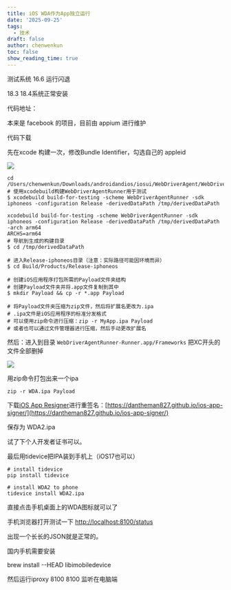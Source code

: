 ```yaml
---
title: iOS WDA作为App独立运行
date: '2025-09-25'
tags:
  - 技术
draft: false
author: chenwenkun
toc: false
show_reading_time: true
---
```

测试系统 16.6 运行闪退

18.3 18.4系统正常安装

代码地址：

本来是 facebook 的项目，目前由 appium 进行维护

代码下载

先在xcode 构建一次，修改Bundle Identifier，勾选自己的 appleid

![](https://prod-files-secure.s3.us-west-2.amazonaws.com/c205fb54-92b2-4987-8be3-972b67d27acc/cb756a73-27bc-4b0d-951a-858df3344b59/image.png?X-Amz-Algorithm=AWS4-HMAC-SHA256&X-Amz-Content-Sha256=UNSIGNED-PAYLOAD&X-Amz-Credential=ASIAZI2LB46666XC7PIE%2F20251017%2Fus-west-2%2Fs3%2Faws4_request&X-Amz-Date=20251017T061633Z&X-Amz-Expires=3600&X-Amz-Security-Token=IQoJb3JpZ2luX2VjEPL%2F%2F%2F%2F%2F%2F%2F%2F%2F%2FwEaCXVzLXdlc3QtMiJIMEYCIQDnuR4YiVYn1BDg1VOG5eylEOAxJXhSuj5MEUVdDCwktAIhANEJyw8hde6psiIf3Z%2Fryf6OC52K1SlmK9QO8Epbn1LEKogECJr%2F%2F%2F%2F%2F%2F%2F%2F%2F%2FwEQABoMNjM3NDIzMTgzODA1Igy46Yh8ECNjLjnFBjgq3AMgGaKo7GCvJZOTdT1Nkp15%2B8tEcwnKPfDjU9PhHe1XEtvdcJWkZOKoj98f6sXMbUvPCQxD%2F5E9AJfZIrd28vyskPXfxTd461iZnwG9pjIjHCGa7%2BajwqQZ4AfcWY1xajtB2rXCT8hvlJaW7MVltoF9HwG9GWwbYpbPZSyB9v6ed8EwJ5La0E6oKwNMtSEbscXCb4QF7qTyCHsFrdsXjSK0fSHPRAAmH1CQb2F%2F%2BEZB7ooKIWF%2BcgOKAUKWoieEQ99%2FKRsy%2Bq%2F323v%2BgMB0mraIh%2BrREnhi5QL5NRXz841x7H320RQcmbV802xIFpYkRfF%2B8%2Fg%2BI80ShNpDympliOyPh8NJ%2FyZQIiYy31j3lL2ADhH2djg9qBlbDE6vnjs30svGILn%2BG1XP2g35i2Mn3n%2BAByo3S%2B2asl%2FR9qPwshTUE3cbF8ZgaRAHbsy1PWPeLyG4FGcoceOqkMGNssdEppm9x9Cmff%2FClF6AM264ac5ivgugFf3uyJZ%2BSVu5ATuU0MAYhTmq1%2BFOtVhyUDDZ1z6B8JRvSAqd9rOe4RkvQjZUXBq1Pfo6nVMR3mjvn9%2BVsEJMwRkMHLTWvoPrHrbPpNCJFcaHRJ6FYFLaFkiN%2Bt3jUoogQ9rGX8fIKcsMMzDGtMbHBjqkARZU2e1BDvjbh4tGXun5sok1YUlbxwEY2dl4fpD0ZxqgNqsWguSxF0Yb86knz81BrIMVeWMLhG06pGLo0F8YrFhO37pxhN%2B8h1YnV3Ad88YFRT9nzO3nx57dK17qOUb1iZja9X9RzAdpd8vFOtqdv9AMtCQt7ijlcigA8dnLs0Ea9kV5r2OBOQFw%2Brtd9zaAT3I5CZpHIuvFKNMarJSEt71e12aO&X-Amz-Signature=14e6f1f48258cd3b126757797c616f55ca503e060f2fc8ef08e5b5eacddaf75d&X-Amz-SignedHeaders=host&x-amz-checksum-mode=ENABLED&x-id=GetObject)

```shell
cd /Users/chenwenkun/Downloads/androidandios/iosui/WebDriverAgent/WebDriverAgent
# 使用xcodebuild构建WebDriverAgentRunner用于测试
$ xcodebuild build-for-testing -scheme WebDriverAgentRunner -sdk iphoneos -configuration Release -derivedDataPath /tmp/derivedDataPath

xcodebuild build-for-testing -scheme WebDriverAgentRunner -sdk iphoneos -configuration Release -derivedDataPath /tmp/derivedDataPath -arch arm64
ARCHS=arm64
# 导航到生成的构建目录
$ cd /tmp/derivedDataPath

# 进入Release-iphoneos目录（注意：实际路径可能因环境而异）
$ cd Build/Products/Release-iphoneos

# 创建iOS应用程序打包所需的Payload文件夹结构
# 创建Payload文件夹并将.app文件复制到其中
$ mkdir Payload && cp -r *.app Payload

# 将Payload文件夹压缩为zip文件，然后将扩展名更改为.ipa
# .ipa文件是iOS应用程序的标准分发格式
# 可以使用zip命令进行压缩：zip -r MyApp.ipa Payload
# 或者也可以通过文件管理器进行压缩，然后手动更改扩展名
```

然后：进入到目录 `WebDriverAgentRunner-Runner.app/Frameworks` 把XC开头的文件全部删掉

![](https://prod-files-secure.s3.us-west-2.amazonaws.com/c205fb54-92b2-4987-8be3-972b67d27acc/358b8d2b-1bfe-4fb9-beb5-83e1de5f201e/image.png?X-Amz-Algorithm=AWS4-HMAC-SHA256&X-Amz-Content-Sha256=UNSIGNED-PAYLOAD&X-Amz-Credential=ASIAZI2LB46666XC7PIE%2F20251017%2Fus-west-2%2Fs3%2Faws4_request&X-Amz-Date=20251017T061632Z&X-Amz-Expires=3600&X-Amz-Security-Token=IQoJb3JpZ2luX2VjEPL%2F%2F%2F%2F%2F%2F%2F%2F%2F%2FwEaCXVzLXdlc3QtMiJIMEYCIQDnuR4YiVYn1BDg1VOG5eylEOAxJXhSuj5MEUVdDCwktAIhANEJyw8hde6psiIf3Z%2Fryf6OC52K1SlmK9QO8Epbn1LEKogECJr%2F%2F%2F%2F%2F%2F%2F%2F%2F%2FwEQABoMNjM3NDIzMTgzODA1Igy46Yh8ECNjLjnFBjgq3AMgGaKo7GCvJZOTdT1Nkp15%2B8tEcwnKPfDjU9PhHe1XEtvdcJWkZOKoj98f6sXMbUvPCQxD%2F5E9AJfZIrd28vyskPXfxTd461iZnwG9pjIjHCGa7%2BajwqQZ4AfcWY1xajtB2rXCT8hvlJaW7MVltoF9HwG9GWwbYpbPZSyB9v6ed8EwJ5La0E6oKwNMtSEbscXCb4QF7qTyCHsFrdsXjSK0fSHPRAAmH1CQb2F%2F%2BEZB7ooKIWF%2BcgOKAUKWoieEQ99%2FKRsy%2Bq%2F323v%2BgMB0mraIh%2BrREnhi5QL5NRXz841x7H320RQcmbV802xIFpYkRfF%2B8%2Fg%2BI80ShNpDympliOyPh8NJ%2FyZQIiYy31j3lL2ADhH2djg9qBlbDE6vnjs30svGILn%2BG1XP2g35i2Mn3n%2BAByo3S%2B2asl%2FR9qPwshTUE3cbF8ZgaRAHbsy1PWPeLyG4FGcoceOqkMGNssdEppm9x9Cmff%2FClF6AM264ac5ivgugFf3uyJZ%2BSVu5ATuU0MAYhTmq1%2BFOtVhyUDDZ1z6B8JRvSAqd9rOe4RkvQjZUXBq1Pfo6nVMR3mjvn9%2BVsEJMwRkMHLTWvoPrHrbPpNCJFcaHRJ6FYFLaFkiN%2Bt3jUoogQ9rGX8fIKcsMMzDGtMbHBjqkARZU2e1BDvjbh4tGXun5sok1YUlbxwEY2dl4fpD0ZxqgNqsWguSxF0Yb86knz81BrIMVeWMLhG06pGLo0F8YrFhO37pxhN%2B8h1YnV3Ad88YFRT9nzO3nx57dK17qOUb1iZja9X9RzAdpd8vFOtqdv9AMtCQt7ijlcigA8dnLs0Ea9kV5r2OBOQFw%2Brtd9zaAT3I5CZpHIuvFKNMarJSEt71e12aO&X-Amz-Signature=bcb82ba9d62d4c7e6a93c3baff5d3b8cbcf6537395772f9e6784e5bf5130e80c&X-Amz-SignedHeaders=host&x-amz-checksum-mode=ENABLED&x-id=GetObject)

用zip命令打包出来一个ipa

```shell
zip -r WDA.ipa Payload
```

下载[iOS App Resigner](https://zhida.zhihu.com/search?content_id=237756070&content_type=Article&match_order=1&q=iOS%20App%20Resigner&zd_token=eyJhbGciOiJIUzI1NiIsInR5cCI6IkpXVCJ9.eyJpc3MiOiJ6aGlkYV9zZXJ2ZXIiLCJleHAiOjE3NDQzNTQ0ODAsInEiOiJpT1MgQXBwIFJlc2lnbmVyIiwiemhpZGFfc291cmNlIjoiZW50aXR5IiwiY29udGVudF9pZCI6MjM3NzU2MDcwLCJjb250ZW50X3R5cGUiOiJBcnRpY2xlIiwibWF0Y2hfb3JkZXIiOjEsInpkX3Rva2VuIjpudWxsfQ.XGwOKX0ujlvhojSuRT3SlA0sDFnQK-FxDJr60CX6YqU&zhida_source=entity)进行重签名：[https://dantheman827.github.io/ios-app-signer/](https://dantheman827.github.io/ios-app-signer/)

保存为 WDA2.ipa

试了下个人开发者证书可以。

最后用tidevice把IPA装到手机上（iOS17也可以）

```shell
# install tidevice
pip install tidevice

# install WDA2 to phone
tidevice install WDA2.ipa
```

直接点击手机桌面上的WDA图标就可以了

手机浏览器打开测试一下 [http://localhost:8100/status](http://localhost:8100/status)

出现一个长长的JSON就是正常的。

国内手机需要安装

brew install --HEAD libimobiledevice

然后运行iproxy 8100 8100 监听在电脑端
